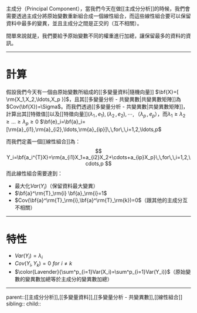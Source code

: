 主成分（Principal Component），當我們今天在做[[主成分分析]]的時候，我們會需要透過主成分將原始變數重新組合成一個線性組合，而這些線性組合要可以保留資料中最多的變異，並且主成分之間是正交的（互不相關）。

間單來說就是，我們要給予原始變數不同的權重進行加總，讓保留最多的資料的資訊。
- - -
# 計算
假設我們今天有一個由原始變數所組成的[[多變量資料|隨機向量]] $\bf{X}=[ \rm{X_1,X_2,\ldots,X_p }]$，且其[[多變量分析 - 共變異數|共變異數矩陣]]為 $Cov(\bf{X})=\Sigma$。而我們透過[[多變量分析 - 共變異數|共變異數矩陣]]，計算出其[[特徵值]]以及[[特徵向量]]$(\lambda_1\,,e_1),(\lambda_2\,,e_2),\cdots,（\lambda_p\,,e_p）$，而$\lambda_1\geq\lambda_2\geq\ldots\geq\lambda_p\geq0$
$\bf{e}_i=\bf{a}_i=[\rm{a}_{i1},\rm{a}_{i2},\ldots,\rm{a}_{ip}]\,\,for\,\,i=1,2,\ldots,p$

而我們定義一個[[線性組合]]為：
$$
Y_i=\bf{a_i^{T}X}=\rm{a_{i1}X_1+a_{i2}X_2+\cdots+a_{ip}X_p}\,\,for\,\,i=1,2,\cdots,p
$$
而此線性組合需要達到：
- 最大化$Var(Y_i)$（保留資料最大變異）
- $\bf{a}^\rm{T}_\rm{i} \bf{a}_\rm{i}=1$
- $Cov(\bf{a}^\rm{T}_\rm{i},\bf{a}^\rm{T}_\rm{k})=0$（跟其他的主成分互不相關）
- - - 
# 特性
- $Var(Y_i)=\lambda_i$
- $Cov(Y_i,Y_k)=0\,\,for\,\,i\neq k$
- $\color{Lavender}{\sum^p_{i=1}Var(X_i)=\sum^p_{i=1}Var(Y_i)}$（原始變數的變異數加總等於主成分的變異數加總）
- - -
parent::[[主成分分析]],[[多變量資料]],[[多變量分析 - 共變異數]],[[線性組合]]
sibling::
child::
